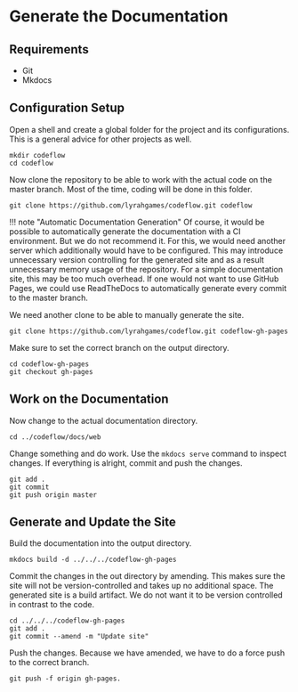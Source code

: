 # Generate the Documentation

## Requirements
- Git
- Mkdocs

## Configuration Setup
Open a shell and create a global folder for the project and its configurations.
This is a general advice for other projects as well.

    mkdir codeflow
    cd codeflow

Now clone the repository to be able to work with the actual code on the master branch.
Most of the time, coding will be done in this folder.

    git clone https://github.com/lyrahgames/codeflow.git codeflow

!!! note "Automatic Documentation Generation"
    Of course, it would be possible to automatically generate the documentation with a CI environment.
    But we do not recommend it.
    For this, we would need another server which additionally would have to be configured.
    This may introduce unnecessary version controlling for the generated site and as a result unnecessary memory usage of the repository.
    For a simple documentation site, this may be too much overhead.
    If one would not want to use GitHub Pages, we could use ReadTheDocs to automatically generate every commit to the master branch.

We need another clone to be able to manually generate the site.

    git clone https://github.com/lyrahgames/codeflow.git codeflow-gh-pages

Make sure to set the correct branch on the output directory.

    cd codeflow-gh-pages
    git checkout gh-pages

## Work on the Documentation
Now change to the actual documentation directory.

    cd ../codeflow/docs/web

Change something and do work.
Use the `mkdocs serve` command to inspect changes.
If everything is alright, commit and push the changes.

    git add .
    git commit
    git push origin master

## Generate and Update the Site
Build the documentation into the output directory.

    mkdocs build -d ../../../codeflow-gh-pages

Commit the changes in the out directory by amending.
This makes sure the site will not be version-controlled and takes up no additional space.
The generated site is a build artifact.
We do not want it to be version controlled in contrast to the code.

    cd ../../../codeflow-gh-pages
    git add .
    git commit --amend -m "Update site"

Push the changes.
Because we have amended, we have to do a force push to the correct branch.

    git push -f origin gh-pages.
